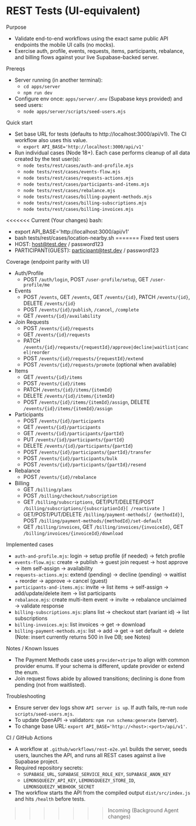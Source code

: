 # REST Tests (UI-equivalent)

Purpose
- Validate end-to-end workflows using the exact same public API endpoints the mobile UI calls (no mocks).
- Exercise auth, profile, events, requests, items, participants, rebalance, and billing flows against your live Supabase-backed server.

Prereqs
- Server running (in another terminal):
  - `cd apps/server`
  - `npm run dev`
- Configure env once: `apps/server/.env` (Supabase keys provided) and seed users:
  - `node apps/server/scripts/seed-users.mjs`

Quick start
- Set base URL for tests (defaults to http://localhost:3000/api/v1). The CI workflow also uses this value.
  - `export API_BASE='http://localhost:3000/api/v1'`
- Run individual cases (Node 18+). Each case performs cleanup of all data created by the test user(s):
  - `node tests/rest/cases/auth-and-profile.mjs`
  - `node tests/rest/cases/events-flow.mjs`
  - `node tests/rest/cases/requests-actions.mjs`
  - `node tests/rest/cases/participants-and-items.mjs`
  - `node tests/rest/cases/rebalance.mjs`
  - `node tests/rest/cases/billing-payment-methods.mjs`
  - `node tests/rest/cases/billing-subscriptions.mjs`
  - `node tests/rest/cases/billing-invoices.mjs`

<<<<<<< Current (Your changes)
bash:
- export API_BASE='http://localhost:3000/api/v1'
- bash tests/rest/cases/location-nearby.sh
=======
Fixed test users
- HOST: host@test.dev / password123
- PARTICIPANT(GUEST): participant@test.dev / password123

Coverage (endpoint parity with UI)
- Auth/Profile
  - POST `/auth/login`, POST `/user-profile/setup`, GET `/user-profile/me`
- Events
  - POST `/events`, GET `/events`, GET `/events/{id}`, PATCH `/events/{id}`, DELETE `/events/{id}`
  - POST `/events/{id}/publish`, `/cancel`, `/complete`
  - GET `/events/{id}/availability`
- Join Requests
  - POST `/events/{id}/requests`
  - GET `/events/{id}/requests`
  - PATCH `/events/{id}/requests/{requestId}/approve|decline|waitlist|cancel|reorder`
  - POST `/events/{id}/requests/{requestId}/extend`
  - POST `/events/{id}/requests/promote` (optional when available)
- Items
  - GET `/events/{id}/items`
  - POST `/events/{id}/items`
  - PATCH `/events/{id}/items/{itemId}`
  - DELETE `/events/{id}/items/{itemId}`
  - POST `/events/{id}/items/{itemId}/assign`, DELETE `/events/{id}/items/{itemId}/assign`
- Participants
  - POST `/events/{id}/participants`
  - GET `/events/{id}/participants`
  - GET `/events/{id}/participants/{partId}`
  - PUT `/events/{id}/participants/{partId}`
  - DELETE `/events/{id}/participants/{partId}`
  - POST `/events/{id}/participants/{partId}/transfer`
  - POST `/events/{id}/participants/bulk`
  - POST `/events/{id}/participants/{partId}/resend`
- Rebalance
  - POST `/events/{id}/rebalance`
- Billing
  - GET `/billing/plans`
  - POST `/billing/checkout/subscription`
  - GET `/billing/subscriptions`, GET/PUT/DELETE/POST `/billing/subscriptions/{subscriptionId}[ /reactivate ]`
  - GET/POST/PUT/DELETE `/billing/payment-methods[/ {methodId}]`, POST `/billing/payment-methods/{methodId}/set-default`
  - GET `/billing/invoices`, GET `/billing/invoices/{invoiceId}`, GET `/billing/invoices/{invoiceId}/download`

Implemented cases
- `auth-and-profile.mjs`: login → setup profile (if needed) → fetch profile
- `events-flow.mjs`: create → publish → guest join request → host approve → item self-assign → availability
- `requests-actions.mjs`: extend (pending) → decline (pending) → waitlist + reorder → approve → cancel (guest)
- `participants-and-items.mjs`: invite → list items → self-assign → add/update/delete item → list participants
- `rebalance.mjs`: create multi-item event → invite → rebalance unclaimed → validate response
- `billing-subscriptions.mjs`: plans list → checkout start (variant id) → list subscriptions
- `billing-invoices.mjs`: list invoices → get → download
- `billing-payment-methods.mjs`: list → add → get → set default → delete (Note: insert currently returns 500 in live DB; see Notes)

Notes / Known Issues
- The Payment Methods case uses `provider=stripe` to align with common provider enums. If your schema is different, update provider or extend the enum.
- Join request flows abide by allowed transitions; declining is done from pending (not from waitlisted).

Troubleshooting
- Ensure server dev logs show `API server is up`. If auth fails, re-run `node scripts/seed-users.mjs`.
- To update OpenAPI -> validators: `npm run schema:generate` (server).
- To change base URL: `export API_BASE='http://<host>:<port>/api/v1'`.

CI / GitHub Actions
- A workflow at `.github/workflows/rest-e2e.yml` builds the server, seeds users, launches the API, and runs all REST cases against a live Supabase project.
- Required repository secrets:
  - `SUPABASE_URL`, `SUPABASE_SERVICE_ROLE_KEY`, `SUPABASE_ANON_KEY`
  - `LEMONSQUEEZY_API_KEY`, `LEMONSQUEEZY_STORE_ID`, `LEMONSQUEEZY_WEBHOOK_SECRET`
- The workflow starts the API from the compiled output `dist/src/index.js` and hits `/health` before tests.
>>>>>>> Incoming (Background Agent changes)
